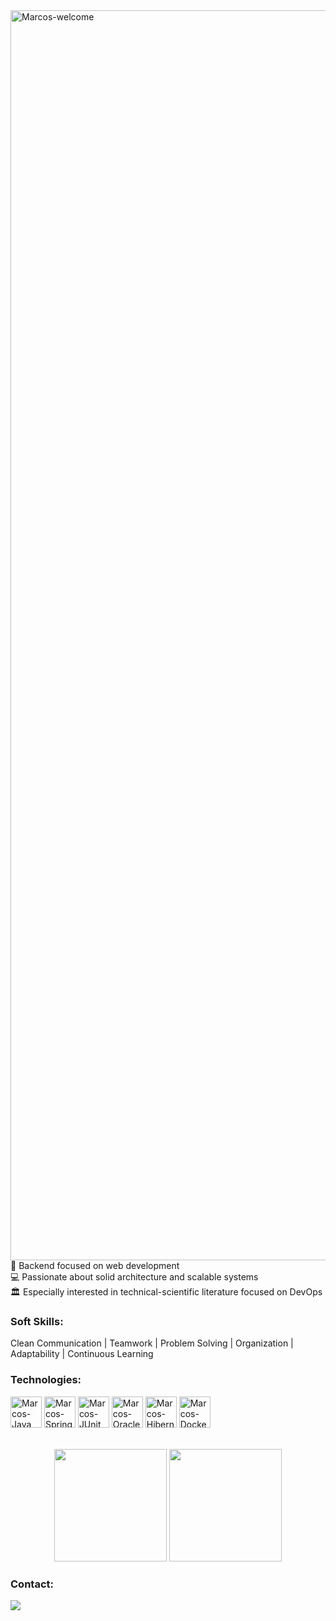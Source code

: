 <img title="Marcos-welcome" src="https://github.com/marcoscunhaa/animation.svg/blob/master/readme.svg" alt="Marcos-welcome" align="center" height="" width="2000">

<div styleisplay: inline_block">
🧠 Backend focused on web development</br>
💻 Passionate about solid architecture and scalable systems</br>
🏛️ Especially interested in technical-scientific literature focused on DevOps

<h3>Soft Skills:</h3>
<div style="display: inline_block">
<p>Clean Communication | Teamwork | Problem Solving | Organization | Adaptability | Continuous Learning </p>

<h3>Technologies:</h3>
<div style="display: inline_block">
    <img align="center" alt="Marcos-Java" height="50" width="50" src="https://cdn.jsdelivr.net/gh/devicons/devicon@latest/icons/java/java-original-wordmark.svg">
    <img align="center" alt="Marcos-SpringBoot" height="50" width="50" src="https://cdn.jsdelivr.net/gh/devicons/devicon@latest/icons/spring/spring-original-wordmark.svg">
    <img align="center" alt="Marcos-JUnit" height="50" width="50" src="https://cdn.jsdelivr.net/gh/devicons/devicon@latest/icons/junit/junit-original-wordmark.svg">
    <img align="center" alt="Marcos-Oracle" height="50" width="50" src="https://cdn.jsdelivr.net/gh/devicons/devicon@latest/icons/oracle/oracle-original.svg">
    <img align="center" alt="Marcos-Hibernate" height="50" width="50" src="https://cdn.jsdelivr.net/gh/devicons/devicon@latest/icons/hibernate/hibernate-original-wordmark.svg">
    <img align="center" alt="Marcos-Docker" height="50" width="50" src="https://cdn.jsdelivr.net/gh/devicons/devicon@latest/icons/docker/docker-original-wordmark.svg">

</div>
</br></br>

<div align="center">
  <img height="180em" src="https://github-readme-stats.vercel.app/api?username=marcoscunhaa&show_icons=true&theme=dracula&include_all_commits=true&count_private=true"/>
  <img height="180em" src="https://github-readme-stats.vercel.app/api/top-langs/?username=marcoscunhaa&layout=compact&langs_count=7&theme=dracula"/>
</div>

<div>
    <h3 style="text-align: left;">Contact:</h3>
    <a href="https://www.linkedin.com/in/marcoscunhaa/" target="_blank"><img src="https://img.shields.io/badge/-LinkedIn-%230077B5?style=for-the-badge&logo=linkedin&logoColor=white" target="_blank"></a>
</div>
